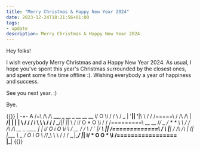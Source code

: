 ```yaml
---
title: "Merry Christmas & Happy New Year 2024"
date: 2023-12-24T18:21:56+01:00
tags:
- update
description: Merry Christmas & Happy New Year 2024.
---
```


Hey folks!

I wish everybody Merry Christmas and a Happy New Year 2024. As usual, I hope you've spent this year's Christmas surrounded by the closest ones, and spent some fine time offline :). Wishing everybody a year of happiness and success.

See you next year. :)

Bye.

{{<ascii>}}
         |
        -+-
         A
        /=\               /\  /\    ___  _ __  _ __ __    __
      i/ O \i            /  \/  \  / _ \| '__|| '__|\ \  / /
      /=====\           / /\  /\ \|  __/| |   | |    \ \/ /
      /  i  \           \ \ \/ / / \___/|_|   |_|     \  /
    i/ O * O \i                                       / /
    /=========\        __  __                        /_/    _
    /  *   *  \        \ \/ /        /\  /\    __ _  ____  | |
  i/ O   i   O \i       \  /   __   /  \/  \  / _` |/ ___\ |_|
  /=============\       /  \  |__| / /\  /\ \| (_| |\___ \  _
  /  O   i   O  \      /_/\_\      \ \ \/ / / \__,_|\____/ |_|
i/ *   O   O   * \i
/=================\
       |___|
{{</ascii>}}